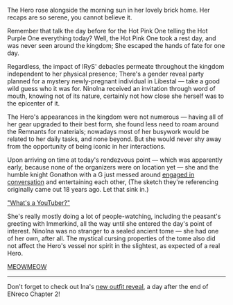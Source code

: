 The Hero rose alongside the morning sun in her lovely brick home. Her recaps are so serene, you cannot believe it.

Remember that talk the day before for the Hot Pink One telling the Hot Purple One everything today? Well, the Hot Pink One took a rest day, and was never seen around the kingdom; She escaped the hands of fate for one day.

Regardless, the impact of IRyS' debacles permeate throughout the kingdom independent to her physical presence; There's a gender reveal party planned for a mystery newly-pregnant individual in Libestal — take a good wild guess who it was for. NinoIna received an invitation through word of mouth, knowing not of its nature, certainly not how close she herself was to the epicenter of it.

The Hero's appearances in the kingdom were not numerous — having all of her gear upgraded to their best form, she found less need to roam around the Remnants for materials; nowadays most of her busywork would be related to her daily tasks, and none beyond. But she would never shy away from the opportunity of being iconic in her interactions.

Upon arriving on time at today's rendezvous point — which was apparently early, because none of the organizers were on location yet — she and the humble knight Gonathon with a G just messed around [engaged in conversation](https://youtu.be/EkwigIYpcdI?t=895s) and entertaining each other, (The sketch they're referencing originally came out 18 years ago. Let that sink in.)

["What's a YouTuber?"](#embed:https://youtu.be/EkwigIYpcdI?t=1382s)

She's really mostly doing a lot of people-watching, including the peasant's greeting with Immerkind, all the way until she entered the day's point of interest. NinoIna was no stranger to a sealed ancient tome — she had one of her own, after all. The mystical cursing properties of the tome also did not affect the Hero's vessel nor spirit in the slightest, as expected of a real Hero.

[MEOWMEOW](#embed:https://youtu.be/EkwigIYpcdI?t=4685s)

---

Don't forget to check out Ina's [new outfit reveal](https://x.com/ninomaeinanis/status/1920677512775884951), a day after the end of ENreco Chapter 2!